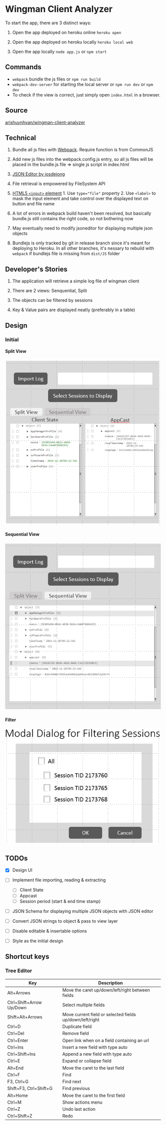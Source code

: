 # Wingman Client Analyzer

To start the app, there are 3 distinct ways:

1. Open the app deployed on heroku online `heroku open`

2. Open the app deployed on heroku locally `heroku local web`

3. Open the app locally `node app.js` or `npm start`

## Commands

- `webpack` bundle the js files or `npm run build`
- `webpack-dev-server` for starting the local server or `npm run dev` or `npm dev`
- To check if the view is correct, just simply open `index.html` in a browser.


## Source
[arishuynhvan/wingman-client-analyzer](https://github.com/arishuynhvan/wingman-client-analyzer)

## Technical

1. Bundle all js files with [Webpack](https://medium.com/@rajaraodv/webpack-the-confusing-parts-58712f8fcad9#.ude8bl5u4). Require function is from CommonJS

2. Add new js files into the webpack.config.js entry, so all js files will be placed in the bundle.js file => single js script in index.html

3. [JSON Editor by josdejong](https://github.com/josdejong/jsoneditor)

4. File retrieval is empowered by FileSystem API
  1. [HTML5 `<input>` element](https://www.html5rocks.com/en/tutorials/file/dndfiles/#toc-selecting-files)
    1. Use `type="file"` property
    2. Use `<label>` to mask the input element and take control over the displayed text on button and file name

5. A lot of errors in webpack build haven't been resolved, but basically bundle.js still contains the right code, so not bothering now

6. May eventually need to modify jsoneditor for displaying multiple json objects

7. Bundlejs is only tracked by git in release branch since it's meant for deploying to Heroku. In all other branches, it's nessary to rebuild with `webpack` if bundlejs file is missing from `dist/JS` folder

## Developer's Stories

1. The application will retrieve a simple log file of wingman client

2. There are 2 views: Senquential, Split

3. The objects can be filtered by sessions

3. Key & Value pairs are displayed neatly (preferably in a table)

## Design
### Initial
#### Split View
![Split View](images/splitView.PNG "Split View")
#### Sequential View
![Sequential View](images/sequentialView.PNG "Sequential View")
#### Filter
![Filter Dialog](images/sessionsFilter.PNG "Filter Dialog")

## TODOs

- [x] Design UI

- [ ] Implement file importing, reading & extracting
  - [ ] Client State
  - [ ] Appcast
  - [ ] Session period (start & end time stamp)

- [ ] JSON Schema for displaying multiple JSON objects with JSON editor

- [ ] Convert JSON strings to object & pass to view layer

- [ ] Disable editable & insertable options

- [ ] Style as the initial design

## Shortcut keys

### Tree Editor

Key                     | Description
----------------------- | ------------------------------------------------
Alt+Arrows              | Move the caret up/down/left/right between fields
Ctrl+Shift+Arrow Up/Down| Select multiple fields
Shift+Alt+Arrows        | Move current field or selected fields up/down/left/right
Ctrl+D                  | Duplicate field
Ctrl+Del                | Remove field
Ctrl+Enter              | Open link when on a field containing an url
Ctrl+Ins                | Insert a new field with type auto
Ctrl+Shift+Ins          | Append a new field with type auto
Ctrl+E                  | Expand or collapse field
Alt+End                 | Move the caret to the last field
Ctrl+F                  | Find
F3, Ctrl+G              | Find next
Shift+F3, Ctrl+Shift+G  | Find previous
Alt+Home                | Move the caret to the first field
Ctrl+M                  | Show actions menu
Ctrl+Z                  | Undo last action
Ctrl+Shift+Z            | Redo
